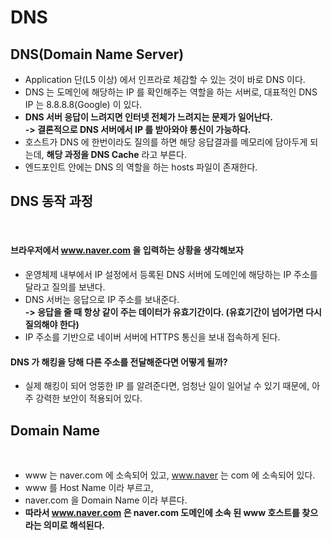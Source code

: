 # DNS

## DNS(Domain Name Server)

* Application 단(L5 이상) 에서 인프라로 체감할 수 있는 것이 바로 DNS 이다.&#x20;
* DNS 는 도메인에 해당하는 IP 를 확인해주는 역할을 하는 서버로, 대표적인 DNS IP 는 8.8.8.8(Google) 이 있다.
* **DNS 서버 응답이 느려지면 인터넷 전체가 느려지는 문제가 일어난다.** \
  **-> 결론적으로 DNS 서버에서 IP 를 받아와야 통신이 가능하다.**&#x20;
* 호스트가 DNS 에 한번이라도 질의를 하면 해당 응답결과를 메모리에 담아두게 되는데, **해당 과정을 DNS Cache** 라고 부른다.&#x20;
* 엔드포인트 안에는 DNS 의 역할을 하는 hosts 파일이 존재한다.&#x20;

## DNS 동작 과정



<figure><img src="../../../.gitbook/assets/스크린샷 2024-01-06 16.34.14.png" alt=""><figcaption></figcaption></figure>

#### 브라우저에서 www.naver.com 을 입력하는 상황을 생각해보자

* 운영체제 내부에서 IP 설정에서 등록된 DNS 서버에 도메인에 해당하는 IP 주소를 달라고 질의를 보낸다.&#x20;
* DNS 서버는 응답으로 IP 주소를 보내준다.  \
  **-> 응답을 줄 때 항상 같이 주는 데이터가 유효기간이다. (유효기간이 넘어가면 다시 질의해야 한다)**
* IP 주소를 기반으로 네이버 서버에 HTTPS 통신을 보내 접속하게 된다.

#### DNS 가 해킹을 당해 다른 주소를 전달해준다면 어떻게 될까?&#x20;

* 실제 해킹이 되어 엉뚱한 IP 를 알려준다면, 엄청난 일이 일어날 수 있기 때문에, 아주 강력한 보안이 적용되어 있다.

## Domain Name&#x20;

<figure><img src="../../../.gitbook/assets/스크린샷 2024-01-06 16.29.59.png" alt=""><figcaption></figcaption></figure>

* www 는 naver.com 에 소속되어 있고, www.naver 는 com 에 소속되어 있다.&#x20;
* www 를 Host Name 이라 부르고,
* naver.com 을 Domain Name 이라 부른다.&#x20;
* **따라서 www.naver.com 은 naver.com 도메인에 소속 된 www 호스트를 찾으라는 의미로 해석된다.**&#x20;

